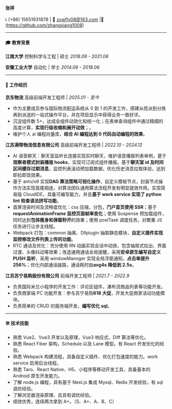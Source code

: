 #### 张祥

📞 (+86) 15651931878 | 📧 zxwfly08@163.com |🔗 (https://github.com/zhangxiang1008)

---

#### 🎓 教育背景

**江南大学** 控制科学与工程 | 硕士 _2018.09 - 2021.06_

**安徽工业大学** 自动化 | 学士 _2014.09 - 2018.06_

---

#### 💼 工作经历

**京东物流** 高级前端开发工程师 | _2025.01 - 至今_

- 作为主要成员参与国际物流配运系统从 0 到 1 的开发工作，搭建从揽派到分拣再到派送的一站式操作平台，并在项目显示中获得业务一致好评。
- 沉淀组件数 5+，达成全组件动效化和统一化；在表单查询组件中通过精细的高度计算，**实现行级收缩和展开动效**；。
- 维护个人 ai 编程向量库，**结合 AI 编程达到 0 代码自动编程的效果**。

**江苏满帮物流信息有限公司** 高级前端开发工程师 | _2022.10 - 2024.12_

- AI 语音聊天：聊天室监听长连接实现实时聊天，维护语音播报列表单例，基于**观察者模式封装播报 hooks**，实现可订阅式组件播报。基于**聊天室 id 及时间区间缓存过期消息**，监控列表滚动预加载数据，优化历史消息拉取体验，达到即拉即现效果。
- 基于 antv/x6 实现**DAG 算法策略可视化操作**，自定义模板节点，封装节点操作方法实现首尾相连，对算法团队通用算法流程开发有明显提效作用。实现简易版 CloudIDE，具备可编写能力，并且**基于 work service 实现了 python lint 检查语法拼写功能**。
- 首屏渲染时间及流畅度优化：css 压缩，分包，**门户首页使用 SSR**；基于**requestAnimationFrame 监控页面帧率变化**；使用 Suspense 预加载组件，同时达到**包体瘦身和弹窗秒开**的效果；使用 postTask 调度任务，对繁重 JS 任务进行让步主线程。
- Webpack 打包：common 抽离、Dllplugin 抽取静态模块，**自定义插件实现监控修改文件列表上传的功能**。
- RTC 通话及优化：充分使用 RN 动画实现会话中动效，包含抽屉式拉出、界面过渡、头像抖动等效果；改造通用通话全局提醒，采用**安卓原生编写自定义 PUSH 监听**，采用 windowMannger 实现全局浮窗通知，**点击率提升 256%**；优化内部通话链路，通话耗时由**avg4s 降低到 2.5s**。

**江苏苏宁易购股份有限公司** 前端开发工程师 | _2021.7 - 2022.9_

- 负责国际米兰小程序的开发工作：评论区组件，瀑布流商品列表等功能开发。
- 负责商家端 PC 功能开发：参与苏宁易购**618 大促**，开发大促商家活动功能模块。
- 负责简单的 CRUD 的服务端开发，**编写优化 sql**。

---

#### 🛠 技术技能

- 熟悉 Vue2、Vue3 开发以及原理，Vue3 响应式、Diff 算法等优化。
- 熟悉 React Fiber 架构，Schedule 以及 Lane 模型。有 React 开发优化的经验。
- 熟悉 Webpack 构建流程，具备自定义插件、优化打包速度的能力。work service 启用后台线程。
- 熟悉 Taro、React Native、H5、小程序等移动开发工具，具备基本的 Android 原生开发能力。
- 了解 node.js 编程，具有基于 Nest.js 集成 Mysql、Redis 开发经验，有 sql 调优经验。
- 了解浏览器渲染原理、且具有调优经验。
- 绩效优秀，连续两次拿到 A+。（S、A+、A、B、C）
